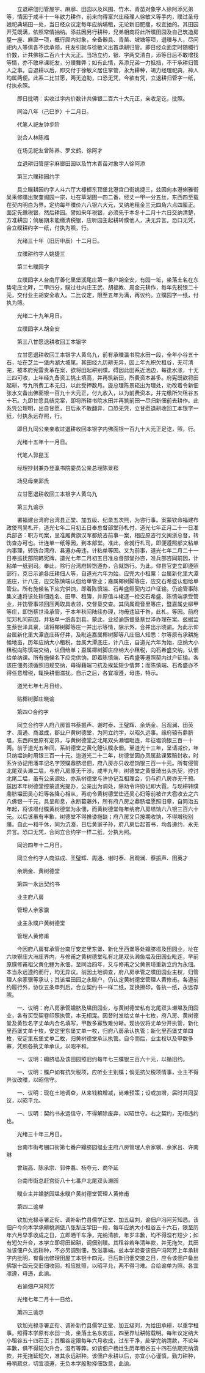 <!-- { "loadSidebar": true } -->
　　立退耕佃归管屋宇、麻廍、田园以及风围、竹木、青苗对象字人徐阿添兄弟等，情因于咸丰十一年欲力耕作，前来向得富兴庄经理人徐敏义等手内，贌过圣母娘祀典埔田一处，当日经众议定每年应纳埔租，无论新旧肥瘦，权宜抽的。其田园开荒既满，依照常情抽纳。添兹因另行耕种，兄弟相商将此所贌田园及自己筑造房屋一座、麻廍一项，概行廍内对象，全备器具、青苗、坡塘等项，退贌与人，尽问祀内人等俱各不欲承领，托友引就与徐敏义出首承耕归管。即日经众面定时随概行价数，计共佛银二百六十大元正。当场立约，银、字两交清白，添等日后不敢增找等情，亦不敢串课祀友，分贌舞弊；如有此情，系添兄弟一力抵挡，不干承耕归管人之事。自退耕以后，即交付于徐敏义居住掌管，永为耕种，竭力经理祀典，神人均属两便。此系二比甘愿，两无迫勒，口恐无凭，今欲有凭，立退耕归管字一纸，付执永照。

　　即日批明：实收过字内价数计共佛银二百六十大元正，亲收足讫，批照。

　　同治八年（己巳岁）十二月日。

　　代笔人祀友钟步阶

　　说合人林陈福

　　在场见祀友曾陈养、罗文鹤、徐阿才

　　立退耕归管屋宇麻廍田园以及竹木青苗对象字人徐阿添

　　第三六贌耕园约字

　　具立贌耕园约字人斗六厅大槺榔东顶堡北港宫口街姚捷三，兹因向本港蜊雅街吴釆修贌出聚奎阁园一宗，址在草湖图一四二番，经丈一甲一分五丝，东西四至载在契内明白为界。定约每年贌价六八银六大元，又纳地租金三元四角六点四厘正。面定先缴税银，然后耕园。譬如来年税银，必须先于本冬十二月十六日交纳清楚，方准耕园；倘届期未能缴清税银，应听园主起耕转贌他人，决无异言。恐口无凭，合立贌耕约字一纸，付执为照，行。

　　光绪三十年（旧历申辰）十二月日。

　　立贌耕约字人姚捷三

　　第三七贌园字

　　立贌园字人台南厅善化里堡溪尾庄第一番户胡全安，有园一坵，坐落土名在东势宅庄北畔，二甲四分，贌过社内庄王武、胡福教、周金元耕作，每年先税银二十元，交付业主胡安全收入。二比议定，限至五年为满，再议约。立贌园字一纸，付执为照。

　　光绪二十九年月日。

　　立贌园字人胡全安

　　第三八甘愿退耕收回工本银字

　　立甘愿退耕收回工本银字人黄乌九，前有承贌瀛书院水田一段，全年小谷五十石，址在芝兰一堡内湖大坡尾。其田经九历耕无异，因上年九积欠租谷，无可清完，被本府宪雷责革在案，欲将田起耕别贌。碍因此田系近池边，每逢水涨，十无三四可收，上年经九备资工挑土填高，并再筑新田，所费资本甚多。府宪既欲将田起耕，亏九所费工本无归，以此受押数月。旋总理陈景崧出为理处，劝改着令新佃张水文备出佛面银一百九十大元正，付九收入，以为前费资本，并完缴所欠租谷五十石。九即甘愿具结完案，即将所耕书院水田并再筑前田一尽归新佃前去耕作。此系凭公理明，出自甘愿，日后永不敢翻异，口恐无凭，立甘愿退耕收回工本银字一纸，付执永远存照，行。

　　即日九同公亲亲收过退耕收回本银字内佛面银一百九十大元正足讫，照，行。

　　光绪十五年十一月日。

　　代笔人郭昆玉

　　经理抄封兼办登瀛书院委员公亲总理陈景崧

　　场见母亲郭氏

　　立甘愿退耕收回工本银字人黄乌九

　　第三九谕示

　　署福建台湾府台湾县正堂、加五级、纪录五次熊，为咨行事。案蒙钦命福建布政使司吴札开，道光七年二月初五日奉总督部堂孙札付，道光七年正月二十一日准兵部咨：职方司案，呈准厢黄旗汉军都统咨前事一案，相应原咨行文闽浙总督，转饬查办可也。计连单一纸等因，到本部堂。准此，合就行札司，即便遵照部文粘单内事理，转饬台湾府、县遵办毋违，计粘单等因。又为前事，道光七年二月二十一日奉巡抚部院韩宪牌，道光七年二月初五日准总督部堂孙咨，准兵部咨同前因，计粘单一纸到司。奉此，除行台湾府转饬遵办，合就饬行。为此，仰县官吏立即遵照部行，克日示谕各庄耕佃人等，自道光六年为始，应完大小租粟：台属新化里大潭底庄，计八庄，应交陈慎端认佃给单管业；嘉属椰树脚等庄，应交石希盛认佃给单管业。所有施候名下应完供饷，即着陈慎端、石希盛照契内过户征输，仍谕管事陈集义速将该处耕佃姓名、田甲、租簿，并原值斗栳逐一检交石希盛、陈慎端承受管业，并饬管事领回压两取具收领，交督垦交查。其凤属观音里等庄，暨嘉属史柳甲等庄，即饬蔡世泽承管，于本年秋间陆续办理，均毋违延干咎，此札，等因。前府宪邓札同前因，并粘单一纸各到县。蒙此，业经谕饬督垦蔡世泽办理在案。兹据监生蔡世泽具禀，请将椰树脚等庄一并出示等情，除示外，合并出示晓谕。为此示仰台属新化里大潭底庄砖仔井，及毗连嘉属椰树脚等八庄佃人知悉：尔等原有承耕施候地亩，历年应纳大小租税，台属大潭底庄，计八庄，自道光六年为始，应纳大小租税向陈慎端交纳，认佃给单；嘉属椰树脚庄应纳大小租税，向石希盛交纳，认佃给单纳课。所有施候名下应完供饷，即着陈慎端、石希盛等遵照契内过户征输。各该庄佃务须循照旧规交纳，毋得藉端刁抗及挨延短少情弊；而陈慎端、石希盛亦不得任意增税，辄换耕佃滋扰。自示之后，各宜凛遵，毋违，特示。

　　道光七年七月日给。

　　贴椰树脚庄晓谕

　　第四○合约字

　　同立合约字人府八房首书蔡振声、谢时泰、王璧辉、余炳金、吕观澜、田英才、周通、商滋成，郡业户黄树德堂，为同立约字，以昭久远事。缘府辕有鼎脐塭，东西四至原有定界，与黄树德堂之北尾双头濑塭毗连，年征塭饷银三百一十两。前于道光五年间，系树德堂之黄化鲤认贌永佃。至道光十三年，呈请减价，年只纳塭饷时用银三百一十元。迨道光二十二年，树德堂因办凤属盐课累赔封收，时系许协记用潘丰记名字顶贌鼎脐塭佃，府八房亦只收塭饷银三百一十元。所有侵管北尾双头濑二塭，与府八房原无干涉。咸丰九年，树德堂之黄景琦出头执契，控讨北尾二塭，虽有公亲调处，亦系树德堂与许协记互相理会，仍与府八房亦无干预。兹因本年树德堂控蒙道宪提办，公亲出为调处，除劝令许协记即大雹，与现耕转贌鼎脐塭田吴心妇等各降心相从，再劝令黄树德堂垫还吴心妇等前被许大雹收去之六八佛银一千元，具呈和息，永断葛藤外，所有府八房之鼎脐塭愿照旧章，自同治五年起，将该塭付贌黄树德堂为永佃，而黄树德堂每年纳府八房塭饷六八银三百六十元。以后该虽有丰歉，树德堂不得推诿拖缺；府八房又只按期收饷，不得增税别贌。自此一和千休，同为沆瀣，日后黄家子孙，府八房后起首书，均各遵约，永无异言。恐口无凭，合同立合约字一样二纸，分执为照。

　　同治四年十二月日。

　　同立合约字人商滋成、王璧辉、周通、谢时泰、吕观澜、蔡振声、田英才

　　余炳金、黄树德堂

　　第四一永远契约书

　　业主府八房

　　管理人余家骥

　　业主永贌户黄树德堂

　　管理人黄修甫

　　今因府八房有承管台南厅安定里东堡、新化里西堡等处鐤脐塭及田园业，址在六块寮庄大洲庄界内，与修甫之黄树德堂私有北尾双头濑鱼塭及田园业毗连，早前原贌修甫祖父黄化鲤为永佃。至同治四年，又与修甫之父黄景琦重新立约为永佃。本当永远遵约而行，均无异议。前因土地调查，府八房承管之贌田园业主权，归管理人余家骥等承认；其该塭田园之永贌户，仍认定黄树德堂管理人黄修甫。各遵前约履行外，协议五条申列后。合立契约书一样二纸，互换擦印，各执一纸，永远存照。

　　一、议明：府八房承管鐤脐及塭田园业，与黄树德堂私有北尾双头濑塭及田园业，各有买受契卷印照执管，本无相混。因昔时发给丈单十七枚，府八房、黄树德堂及黄钦名字丈单内合名填写，甲数多寡致难分晰。现协议将丈单分开执管，新化里西堡丈单十枚，安定里东堡丈单一枚，归府八房承认执管；新化里西堡丈单四枚，安定里东堡丈单二枚，归黄树德堂承认执管。自今而后，业主权以及甲数多寡，凭照各执丈单承认，以昭平和。

　　一、议明：鐤脐塭及该田园照旧约每年七三贌银三百六十元，以循旧约。

　　一、议明：贌户如有抗欠税项，应听业主别贌；倘无抗欠税项情事，业主不得异议改贌，以昭信守。

　　一、议明：现在土地调查，从来钱粮增减，尚难预策；设或加增，届时共同妥议，以昭平允。

　　一、议明：契约书永远信守，不得解除废弃，以昭世守。右之契约，无相违约也。

　　光绪三十年三月日。

　　台南市街考棚口街第七番户鐤脐园塭业主府八房管理人余家骥、余家吕、许南琳

　　曾瑞高、陈承宗、郭仲翥、杨夺元、商华延

　　台南市街总赶宫街八十七番户北尾双头濑园

　　贌业主并鐤脐园塭永贌户黄树德堂管理人黄修甫

　　第四二谕单

　　钦加光禄寺署正衔、调补新竹县儒学正堂、加五级刘，谕佃户冯阿芳知悉。该佃户今向本学承耕桃涧堡八张犁庄学田一段，每年应纳大小租谷五十六石，限至历年六月早季收成之日，立即晒干车净，完纳清款，年岁丰歉，均不得湿冇短少；如有短欠升合，本学立即将田起耕，调佃别贌。其租谷若年清年款，并无拖欠，其田准该佃户久远耕种，不必另调别佃，致滋事端。兹本学验查该佃户冯阿芳上年承耕字内批明，有备出修理田屋工本银十四元，日后新旧佃交接之日，应令该佃户备出佛银十四元交旧佃收回。相应批照，以昭平允，两不得刁难。合给谕单为照。各宜凛遵，毋违，此谕。

　　右谕佃户冯阿芳

　　光绪七年二月十一日给。

　　第四三谕示

　　钦加光禄寺署正衔、调补新竹县儒学正堂、加五级刘，为给田承耕，以重学租事。照得本学原有水田一处，坐落土名东势庄，四至界址耕帖载明。每年议定纳大小租谷五十四石正；其租谷定限每年六月收成，过车干净，赴学完纳清款，不论年丰歉，俱不得短欠升合，湿冇等弊。如该佃户杨灶生历年租谷五十四石依期完纳清款，并无拖延短欠，准其永远耕种。该佃户永耕以后，亦宜小心谨慎，勤力耕种，毋稍疏怠，切宜凛遵，无负本学殷懃择佃致意，此谕。

